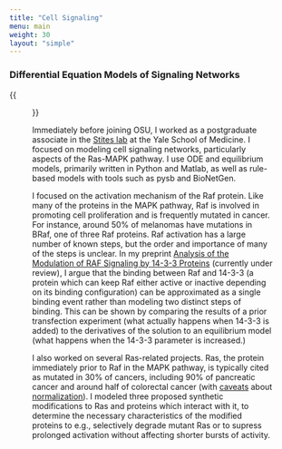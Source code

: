 ```yaml
---
title: "Cell Signaling"
menu: main
weight: 30
layout: "simple"
---
```


### Differential Equation Models of Signaling Networks

{{<figure
    src="images/raf-diagram.svg"
    alt="A chemical diagram, representing different states of Raf and 14-3-3 through the positions of colored blobs. Arrows labeled with reaction constant names connect different states."
    class="center vector"
    caption="A cartoon of some of the protein-protein interactions involved in activating Raf.">}}


Immediately before joining OSU, I worked as a postgraduate associate in the
[Stites lab](https://www.stiteslab.org/) at the Yale School of
Medicine. I focused on modeling cell signaling networks,
particularly aspects of the Ras-MAPK pathway. I use ODE and equilibrium
models, primarily written in Python and Matlab, as well as rule-based models
with tools such as pysb and BioNetGen.

I focused on the activation mechanism of the Raf protein.
Like many of the proteins in the MAPK pathway, Raf is involved in promoting
cell proliferation and is frequently mutated in cancer. For instance, around 50% of
melanomas have mutations in BRaf, one of three Raf proteins. 
Raf activation has a large number of known steps, but the order and importance of many of 
the steps is unclear. In my preprint 
[Analysis of the Modulation of RAF Signaling by 14-3-3 Proteins](https://www.biorxiv.org/content/10.1101/2024.07.16.603736v1) (currently under review), 
I argue that the binding between Raf and 14-3-3 (a protein which can keep Raf either active
or inactive depending on its binding configuration) can be approximated as a single binding
event rather than modeling two distinct steps of binding. This can be shown by comparing 
the results of a prior transfection experiment (what actually happens when 14-3-3 is added)
to the derivatives of the solution to an equilibrium model (what happens when the 14-3-3
parameter is increased.)

I also worked on several Ras-related projects. Ras, the protein immediately prior to Raf
in the MAPK pathway, is typically cited as mutated in 30% of cancers, including 90% of 
pancreatic cancer and around half of colorectal cancer 
(with [caveats](https://aacrjournals.org/cancerres/article/72/10/2457/575860/A-Comprehensive-Survey-of-Ras-Mutations-in) 
about [normalization](https://doi.org/10.1038/s41467-021-26213-y)).
I modeled three proposed synthetic modifications to Ras and proteins which interact with 
it, to determine the necessary characteristics of the modified proteins to e.g., 
selectively degrade mutant Ras or to supress prolonged activation without affecting 
shorter bursts of activity.
